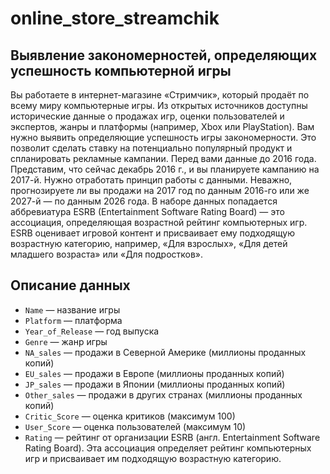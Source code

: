 # online_store_streamchik
## Выявление закономерностей, определяющих успешность компьютерной игры
Вы работаете в интернет-магазине «Стримчик», который продаёт по всему миру компьютерные игры. Из открытых источников доступны исторические данные о продажах игр, оценки пользователей и экспертов, жанры и платформы (например, Xbox или PlayStation). Вам нужно выявить определяющие успешность игры закономерности. Это позволит сделать ставку на потенциально популярный продукт и спланировать рекламные кампании.
Перед вами данные до 2016 года. Представим, что сейчас декабрь 2016 г., и вы планируете кампанию на 2017-й. Нужно отработать принцип работы с данными. Неважно, прогнозируете ли вы продажи на 2017 год по данным 2016-го или же 2027-й — по данным 2026 года.
В наборе данных попадается аббревиатура ESRB (Entertainment Software Rating Board) — это ассоциация, определяющая возрастной рейтинг компьютерных игр. ESRB оценивает игровой контент и присваивает ему подходящую возрастную категорию, например, «Для взрослых», «Для детей младшего возраста» или «Для подростков».

## Описание данных

* ``` Name ``` — название игры
* ``` Platform ``` — платформа
* ``` Year_of_Release ``` — год выпуска
* ``` Genre ``` — жанр игры
* ``` NA_sales ``` — продажи в Северной Америке (миллионы проданных копий)
* ``` EU_sales ``` — продажи в Европе (миллионы проданных копий)
* ``` JP_sales ``` — продажи в Японии (миллионы проданных копий)
* ``` Other_sales ``` — продажи в других странах (миллионы проданных копий)
* ``` Critic_Score ``` — оценка критиков (максимум 100)
* ``` User_Score ``` — оценка пользователей (максимум 10)
* ``` Rating ``` — рейтинг от организации ESRB (англ. Entertainment Software Rating Board). Эта ассоциация определяет рейтинг компьютерных игр и присваивает им подходящую возрастную категорию.
